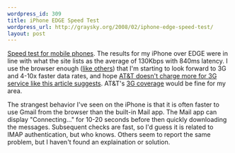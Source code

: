 ```yaml
--- 
wordpress_id: 309
title: iPhone EDGE Speed Test
wordpress_url: http://graysky.org/2008/02/iphone-edge-speed-test/
layout: post
---
```

<a href="http://i.dslr.net/tinyspeedtest.html">Speed test for mobile phones</a>. The results for my iPhone over EDGE were in line with what the site lists as the average of 130Kbps with 840ms latency. I use the browser enough (<a href="http://blogs.computerworld.com/canalys_figures_in_iphone_clear_winner_in_north_america">like others</a>) that I'm starting to look forward to 3G and 4-10x faster data rates, and hope <a href="http://www.computerworld.com/action/article.do?command=viewArticleBasic&articleId=9064778&intsrc=hm_list">AT&T doesn't charge more for 3G service like this article suggests</a>. AT&T's <a href="3G coverage: http://www.wireless.att.com/coverageviewer/">3G coverage</a> would be fine for my area.

The strangest behavior I've seen on the iPhone is that it is often faster to use Gmail from the browser than the built-in Mail app. The Mail app can display "Connecting..." for 10-20 seconds before then quickly downloading the messages. Subsequent checks are fast, so I'd guess it is related to IMAP authentication, but who knows. Others seem to report the same problem, but I haven't found an explaination or solution.

